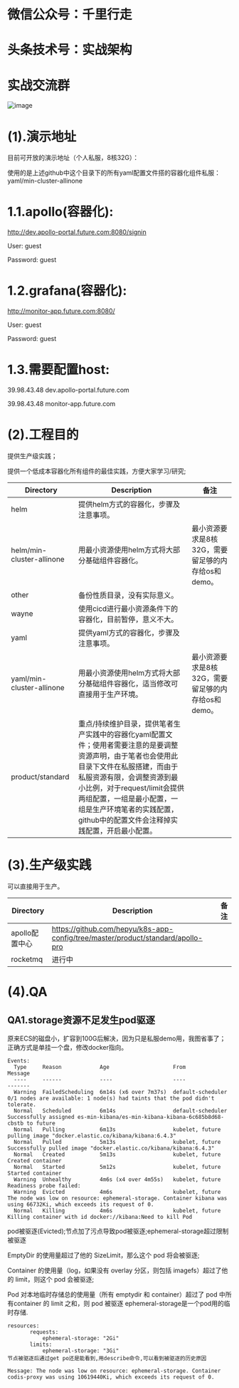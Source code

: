 # 微信公众号：千里行走

# 头条技术号：实战架构

# 实战交流群

 ![image](https://github.com/hepyu/k8s-app-config/blob/master/images/K8S.png)

# (1).演示地址

目前可开放的演示地址（个人私服，8核32G）：

使用的是上述github中这个目录下的所有yaml配置文件搭的容器化组件私服：
yaml/min-cluster-allinone

# 1.1.apollo(容器化):

http://dev.apollo-portal.future.com:8080/signin

User: guest

Password: guest

# 1.2.grafana(容器化):

http://monitor-app.future.com:8080/

User: guest

Password: guest

# 1.3.需要配置host:

39.98.43.48 dev.apollo-portal.future.com

39.98.43.48 monitor-app.future.com

# (2).工程目的

提供生产级实践；

提供一个低成本容器化所有组件的最佳实践，方便大家学习/研究;

|              Directory               |                             Description                             |                       备注                       |
| ------------------------------------ | ------------------------------------------------------------------- | --------------------------------------------------- |
| helm                        | 提供helm方式的容器化，步骤及注意事项。                                    |
| helm/min-cluster-allinone   | 用最小资源使用helm方式将大部分基础组件容器化。                            | 最小资源要求是8核32G，需要留足够的内存给os和demo。     |
| other                       | 备份性质目录，没有实际意义。                                |                                              |
| wayne                       | 使用cicd进行最小资源条件下的容器化，目前暂停，意义不大。                  |                                              |
| yaml                        | 提供yaml方式的容器化，步骤及注意事项。  |                                              |
| yaml/min-cluster-allinone   | 用最小资源使用helm方式将大部分基础组件容器化，适当修改可直接用于生产环境。| 最小资源要求是8核32G，需要留足够的内存给os和demo。     |
| product/standard   | 重点/持续维护目录，提供笔者生产实践中的容器化yaml配置文件；使用者需要注意的是要调整资源声明，由于笔者也会使用此目录下文件在私服搭建，而由于私服资源有限，会调整资源到最小比例，对于request/limit会提供两组配置，一组是最小配置，一组是生产环境笔者的实践配置，github中的配置文件会注释掉实践配置，开启最小配置。    |

# (3).生产级实践

可以直接用于生产。

|              Directory               |                             Description                             |                       备注                       |
| ------------------------------------ | ------------------------------------------------------------------- | --------------------------------------------------- |
| apollo配置中心                      | https://github.com/hepyu/k8s-app-config/tree/master/product/standard/apollo-pro                                    |
| rocketmq                        | 进行中                                    |

# (4).QA

## QA1.storage资源不足发生pod驱逐
原来ECS的磁盘小，扩容到100G后解决，因为只是私服demo用，我图省事了；正确方式是单挂一个盘，修改docker指向。
```
Events:
  Type     Reason            Age                    From               Message
  ----     ------            ----                   ----               -------
  Warning  FailedScheduling  6m14s (x6 over 7m37s)  default-scheduler  0/1 nodes are available: 1 node(s) had taints that the pod didn't tolerate.
  Normal   Scheduled         6m14s                  default-scheduler  Successfully assigned es-min-kibana/es-min-kibana-kibana-6c685b8d68-cbstb to future
  Normal   Pulling           6m13s                  kubelet, future    pulling image "docker.elastic.co/kibana/kibana:6.4.3"
  Normal   Pulled            5m13s                  kubelet, future    Successfully pulled image "docker.elastic.co/kibana/kibana:6.4.3"
  Normal   Created           5m13s                  kubelet, future    Created container
  Normal   Started           5m12s                  kubelet, future    Started container
  Warning  Unhealthy         4m6s (x4 over 4m55s)   kubelet, future    Readiness probe failed:
  Warning  Evicted           4m6s                   kubelet, future    The node was low on resource: ephemeral-storage. Container kibana was using 66732Ki, which exceeds its request of 0.
  Normal   Killing           4m6s                   kubelet, future    Killing container with id docker://kibana:Need to kill Pod
```

pod被驱逐(Evicted);节点加了污点导致pod被驱逐;ephemeral-storage超过限制被驱逐

EmptyDir 的使用量超过了他的 SizeLimit，那么这个 pod 将会被驱逐;

Container 的使用量（log，如果没有 overlay 分区，则包括 imagefs）超过了他的 limit，则这个 pod 会被驱逐;

Pod 对本地临时存储总的使用量（所有 emptydir 和 container）超过了 pod 中所有container 的 limit 之和，则 pod 被驱逐
ephemeral-storage是一个pod用的临时存储.

```
resources:
       requests: 
           ephemeral-storage: "2Gi"
       limits:
           ephemeral-storage: "3Gi"
节点被驱逐后通过get po还是能看到,用describe命令,可以看到被驱逐的历史原因

Message: The node was low on resource: ephemeral-storage. Container codis-proxy was using 10619440Ki, which exceeds its request of 0.
```
